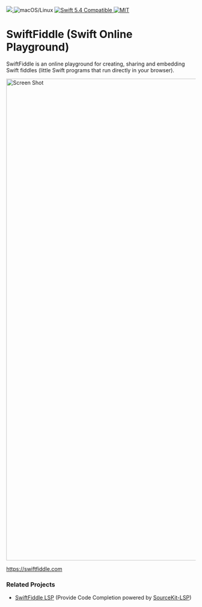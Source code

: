 <p>
<a href="https://github.com/swiftfiddle/swiftfiddle-web/actions">
<img src="https://github.com/swiftfiddle/swiftfiddle-web/workflows/CI/badge.svg">
</a>
<img src="https://img.shields.io/badge/os-macOS/Linux-green.svg?style=flat" alt="macOS/Linux">
<a href="http://swift.org">
<img src="https://img.shields.io/badge/swift-5.4-orange.svg?style=flat" alt="Swift 5.4 Compatible">
</a>
<a href="https://github.com/swiftfiddle/swiftfiddle-web/blob/master/LICENSE">
<img src="https://img.shields.io/badge/license-MIT-yellow.svg?style=flat" alt="MIT">
</a>
</p>

# SwiftFiddle (Swift Online Playground)

SwiftFiddle is an online playground for creating, sharing and embedding Swift fiddles (little Swift programs that run directly in your browser).

<a href="https://swiftfiddle.com"><img width="1280" alt="Screen Shot" src="https://user-images.githubusercontent.com/40610/130245770-967d3beb-a7cd-4c6a-9ba1-320c83b67c61.png"></a>

https://swiftfiddle.com

### Related Projects

- [SwiftFiddle LSP](https://github.com/swiftfiddle/swiftfiddle-lsp) (Provide Code Completion powered by [SourceKit-LSP](https://github.com/apple/sourcekit-lsp))
